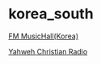 # korea_south

[FM MusicHall(Korea)](http://sc03.saycast.com:8246/)

[Yahweh Christian Radio](https://s3.radio.co/s22189b87c/listen)

